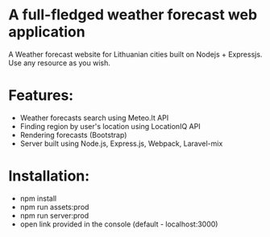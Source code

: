 # A full-fledged weather forecast web application
A Weather forecast website for Lithuanian cities built on Nodejs + Expressjs. Use any resource as you wish.
# Features:
- Weather forecasts search using Meteo.lt API
- Finding region by user's location using LocationIQ API
- Rendering forecasts (Bootstrap)
- Server built using Node.js, Express.js, Webpack, Laravel-mix
# Installation:
- npm install
- npm run assets:prod
- npm run server:prod
- open link provided in the console (default - localhost:3000)
